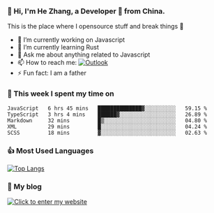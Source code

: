 ### 👋 Hi, I'm He Zhang, a Developer 🚀 from China.

This is the place where I opensource stuff and break things :rofl:

- 🔭  I’m currently working on Javascript
- 🌱  I’m currently learning Rust
- 💬  Ask me about anything related to Javascript
- 📫  How to reach me: [![Outlook](https://img.shields.io/badge/-Outlook-0078D4?style=flat&logo=Microsoft-Outlook&logoColor=white)](mailto:zhanghecool@outlook.com)
- ⚡  Fun fact: I am a father

### 💪 This week I spent my time on 
<!--START_SECTION:waka-->
```text
JavaScript   6 hrs 45 mins   ██████████████▓░░░░░░░░░░   59.15 % 
TypeScript   3 hrs 4 mins    ██████▓░░░░░░░░░░░░░░░░░░   26.89 % 
Markdown     32 mins         █▒░░░░░░░░░░░░░░░░░░░░░░░   04.80 % 
XML          29 mins         █░░░░░░░░░░░░░░░░░░░░░░░░   04.24 % 
SCSS         18 mins         ▓░░░░░░░░░░░░░░░░░░░░░░░░   02.63 % 
```
<!--END_SECTION:waka-->

### 👍 Most Used Languages
[![Top Langs](https://github-readme-stats.vercel.app/api/top-langs/?username=zhanghecool&layout=compact)](https://zhanghe.cool)

### 🌈 My blog 
[![Click to enter my website](https://cdn.jsdelivr.net/gh/zhanghecool/assets/images/gif/zhanghecools.gif)](https://zhanghe.cool)
